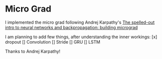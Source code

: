 # Micro Grad

I implemented the micro grad following Andrej Karpathy's [The spelled-out intro to neural networks and backpropagation: building micrograd](https://www.youtube.com/watch?v=VMj-3S1tku0) 

I am planning to add few things, after understanding the inner workings:
[x] dropout
[] Convolution
    [] Stride
[] GRU
[] LSTM


Thanks to Andrej Karpathy!